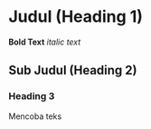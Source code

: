 # Judul (Heading 1)
**Bold Text**
_italic text_

## Sub Judul (Heading 2)
### Heading 3
Mencoba teks